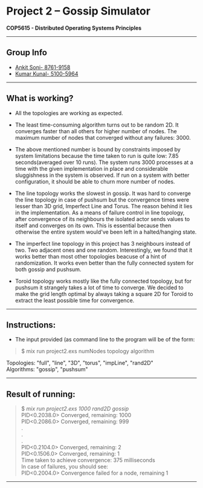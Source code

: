 # Project 2 – Gossip Simulator
**COP5615 - Distributed Operating Systems Principles**

---
## Group Info

* [Ankit Soni- 8761-9158](http://github.com/ankitprahladsoni)
* [Kumar Kunal- 5100-5964](http://github.com/kunal4892)

---

## What is working?  

* All the topologies are working as expected.

* The least time-consuming algorithm turns out to be random 2D. It converges faster than all others for higher number of nodes. The maximum number of nodes that converged without any failures: 3000.

* The above mentioned number is bound by constraints imposed by system limitations because the time taken to run is quite low: 7.85 seconds(averaged over 10 runs). The system runs 3000 processes at a time with the given implementation in place and considerable sluggishness in the system is observed. If run on a system with better configuration, it should be able to churn more number of nodes.

* The line topology works the slowest in gossip. It was hard to converge the line topology in case of pushsum but the convergence times were lesser than 3D grid, Imperfect Line and Torus. The reason behind it lies in the implementation.  As a means of failure control in line topology, after convergence of its neighbours the isolated actor sends values to itself and converges on its own. This is essential because then otherwise the entire system would've been left in a halted/hanging state. 

* The imperfect line topology in this project has 3 neighbours instead of two.
Two adjacent ones and one random. Interestingly, we found that it works better than most other topologies beacuse of a hint of randomization. It works even better than the fully connected system for both gossip and pushsum.

* Toroid topology works mostly like the fully connected topology, but for pushsum it strangely takes a lot of time to converge. We decided to make the grid length optimal by always taking a square 2D for Toroid to extract the least possible time for convergence.

---

## Instructions:

* The input provided (as command line to the program will be of the form:

>$ mix run project2.exs numNodes topology algorithm

Topologies: "full", "line", "3D", "torus", "impLine", "rand2D"  
Algorithms: "gossip", "pushsum"

---

## Result of running:

>$ *mix run project2.exs 1000 rand2D gossip*    
PID<0.2038.0> Converged, remaining: 1000  
PID<0.2086.0> Converged, remaining: 999  
.  
.  
.   
PID<0.2104.0> Converged, remaining: 2   
PID<0.1506.0> Converged, remaining: 1    
Time taken to achieve convergence: 375 milliseconds    
In case of failures, you should see:   
PID<0.2004.0> Convergence failed for a node, remaining 1   
 ---
 

